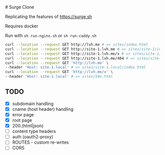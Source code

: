 # Surge Clone

Replicating the features of <https://surge.sh>

Requires docker

Run with `sh run-nginx.sh` or `sh run-caddy.sh`

```bash
curl --location --request GET http://lvh.me # => sites/index.html
curl --location --request GET http://site-1.lvh.me # => sites/site-1/index.html
curl --location --request GET http://site-1.lvh.me/x # => sites/site-1/200.html
curl --location --request GET http://site-1.lvh.me/404 # => sites/site-1/404.html
curl --location --request GET 'http://lvh.me' \
--header 'Host: site-1.local' # => sites/site-1.local/index.html
curl --location --request GET 'http://lvh.me/x' \
--header 'Host: site-1.local' # => sites/50x.html
```

## TODO

- [x] subdomain handling
- [x] cname (host header) handling
- [x] error page
- [x] root page
- [x] 200.(html|json)
- [ ] content type headers
- [ ] auth (oauth2-proxy)
- [ ] ROUTES - custom re-writes
- [ ] CORS
